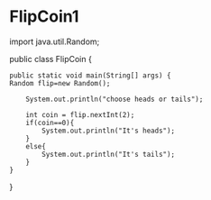 # FlipCoin1
import java.util.Random;


public class FlipCoin {

    public static void main(String[] args) {
    Random flip=new Random();

        System.out.println("choose heads or tails");

        int coin = flip.nextInt(2);
        if(coin==0){
            System.out.println("It's heads");
        }
        else{
            System.out.println("It's tails");
        }
    }
}
